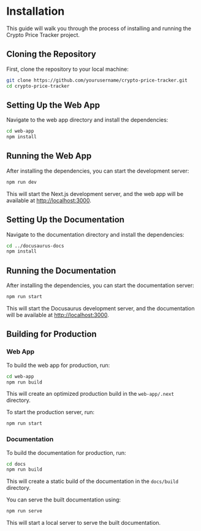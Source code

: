 # Installation

This guide will walk you through the process of installing and running the Crypto Price Tracker project.

## Cloning the Repository

First, clone the repository to your local machine:

```bash
git clone https://github.com/yourusername/crypto-price-tracker.git
cd crypto-price-tracker
```

## Setting Up the Web App

Navigate to the web app directory and install the dependencies:

```bash
cd web-app
npm install
```

## Running the Web App

After installing the dependencies, you can start the development server:

```bash
npm run dev
```

This will start the Next.js development server, and the web app will be available at [http://localhost:3000](http://localhost:3000).

## Setting Up the Documentation

Navigate to the documentation directory and install the dependencies:

```bash
cd ../docusaurus-docs
npm install
```

## Running the Documentation

After installing the dependencies, you can start the documentation server:

```bash
npm run start
```

This will start the Docusaurus development server, and the documentation will be available at [http://localhost:3000](http://localhost:3000).

## Building for Production

### Web App

To build the web app for production, run:

```bash
cd web-app
npm run build
```

This will create an optimized production build in the `web-app/.next` directory.

To start the production server, run:

```bash
npm run start
```

### Documentation

To build the documentation for production, run:

```bash
cd docs
npm run build
```

This will create a static build of the documentation in the `docs/build` directory.

You can serve the built documentation using:

```bash
npm run serve
```

This will start a local server to serve the built documentation.
